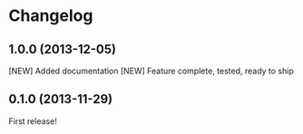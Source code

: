 # Changelog

## 1.0.0 (2013-12-05)

[NEW] Added documentation
[NEW] Feature complete, tested, ready to ship

## 0.1.0 (2013-11-29)

First release!
